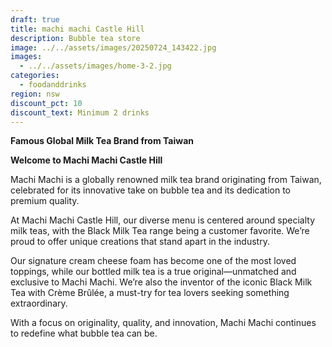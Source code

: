 ```yaml
---
draft: true
title: machi machi Castle Hill
description: Bubble tea store
image: ../../assets/images/20250724_143422.jpg
images:
  - ../../assets/images/home-3-2.jpg
categories:
  - foodanddrinks
region: nsw
discount_pct: 10
discount_text: Minimum 2 drinks
---
```

**Famous Global Milk Tea Brand from Taiwan**

**Welcome to Machi Machi Castle Hill**

Machi Machi is a globally renowned milk tea brand originating from Taiwan, celebrated for its innovative take on bubble tea and its dedication to premium quality.

At Machi Machi Castle Hill, our diverse menu is centered around specialty milk teas, with the Black Milk Tea range being a customer favorite. We’re proud to offer unique creations that stand apart in the industry.

Our signature cream cheese foam has become one of the most loved toppings, while our bottled milk tea is a true original—unmatched and exclusive to Machi Machi. We’re also the inventor of the iconic Black Milk Tea with Crème Brûlée, a must-try for tea lovers seeking something extraordinary.

With a focus on originality, quality, and innovation, Machi Machi continues to redefine what bubble tea can be.

